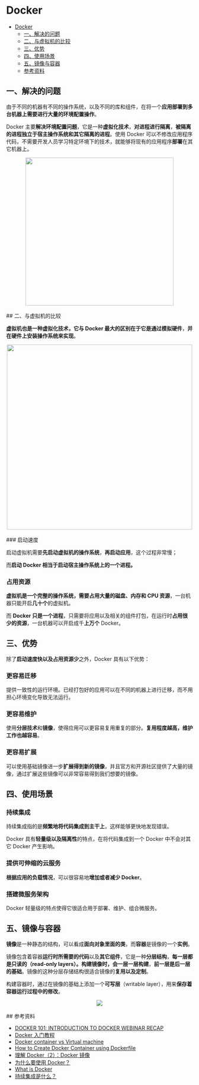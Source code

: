 # Docker
<!-- GFM-TOC -->
* [Docker](#docker)
    * [一、解决的问题](#一解决的问题)
    * [二、与虚拟机的比较](#二与虚拟机的比较)
    * [三、优势](#三优势)
    * [四、使用场景](#四使用场景)
    * [五、镜像与容器](#五镜像与容器)
    * [参考资料](#参考资料)
<!-- GFM-TOC -->


## 一、解决的问题

由于不同的机器有不同的操作系统，以及不同的库和组件，在将一个**应用部署到多台机器上需要进行大量的环境配置操作**。

Docker 主要**解决环境配置问题**，它是一种**虚拟化技术**，**对进程进行隔离**，**被隔离的进程独立于宿主操作系统和其它隔离的进程**。使用 Docker 可以不修改应用程序代码，不需要开发人员学习特定环境下的技术，就能够将现有的应用程序**部署**在其它机器上。

<div align="center"> <img src="https://cs-notes-1256109796.cos.ap-guangzhou.myqcloud.com/011f3ef6-d824-4d43-8b2c-36dab8eaaa72-1.png" width="400px"/> </div><br>
## 二、与虚拟机的比较

**虚拟机也是一种虚拟化技术，**它与 Docker 最大的区别在于**它是通过模拟硬件**，**并在硬件上安装操作系统来实现**。

<div align="center"> <img src="https://cs-notes-1256109796.cos.ap-guangzhou.myqcloud.com/be608a77-7b7f-4f8e-87cc-f2237270bf69.png" width="500"/> </div><br>
### 启动速度

启动虚拟机需要**先启动虚拟机的操作系统**，**再启动应用**，这个过程非常慢；

而**启动 Docker 相当于启动宿主操作系统上的一个进程。**

### 占用资源

**虚拟机是一个完整的操作系统，**需要占用大量的**磁盘、内存和 CPU 资源**，一台机器只能开启**几十个**的虚拟机。

而 **Docker 只是一个进程**，只需要将应用以及相关的组件打包，在运行时**占用很少的资源**，一台机器可以开启成千**上万个** Docker。

## 三、优势

除了**启动速度快以及占用资源少**之外，Docker 具有以下优势：

### 更容易迁移

提供一致性的运行环境。已经打包好的应用可以在不同的机器上进行迁移，而不用担心环境变化导致无法运行。

### 更容易维护

使用**分层技术**和**镜像**，使得应用可以更容易复用重复的部分。**复用程度越高，维护工作也越容易**。

### 更容易扩展

可以使用基础镜像进一步**扩展得到新的镜像**，并且官方和开源社区提供了大量的镜像，通过扩展这些镜像可以非常容易得到我们想要的镜像。

## 四、使用场景

### 持续集成

持续集成指的是**频繁地将代码集成到主干上**，这样能够更快地发现错误。

Docker 具有**轻量级以及隔离性**的特点，在将代码集成到一个 Docker 中不会对其它 Docker 产生影响。

### 提供可伸缩的云服务

**根据应用的负载情况**，可以很容易地**增加或者减少 Docker**。

### 搭建微服务架构

Docker 轻量级的特点使得它很适合用于部署、维护、组合微服务。

## 五、镜像与容器

**镜像**是一种静态的结构，可以看成**面向对象里面的类**，而**容器**是镜像的一个**实例**。

镜像包含着容器**运行时所需要的代码**以及**其它组件**，它是一种**分层结构**，**每一层都是只读的（**read-only layers）。构建镜像时，会**一层一层构建**，**前一层是后一层的基础**。镜像的这种分层存储结构很适合镜像的**复用以及定制**。

构建容器时，通过在镜像的基础上添加一个**可写层**（writable layer），用来**保存着容器运行过程中的修改**。

<div align="center"> <img src="https://cs-notes-1256109796.cos.ap-guangzhou.myqcloud.com/docker-filesystems-busyboxrw.png"/> </div><br>
## 参考资料

- [DOCKER 101: INTRODUCTION TO DOCKER WEBINAR RECAP](https://blog.docker.com/2017/08/docker-101-introduction-docker-webinar-recap/)
- [Docker 入门教程](http://www.ruanyifeng.com/blog/2018/02/docker-tutorial.html)
- [Docker container vs Virtual machine](http://www.bogotobogo.com/DevOps/Docker/Docker_Container_vs_Virtual_Machine.php)
- [How to Create Docker Container using Dockerfile](https://linoxide.com/linux-how-to/dockerfile-create-docker-container/)
- [理解 Docker（2）：Docker 镜像](http://www.cnblogs.com/sammyliu/p/5877964.html)
- [为什么要使用 Docker？](https://yeasy.gitbooks.io/docker_practice/introduction/why.html)
- [What is Docker](https://www.docker.com/what-docker)
- [持续集成是什么？](http://www.ruanyifeng.com/blog/2015/09/continuous-integration.html)

